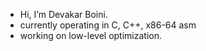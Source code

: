 -  Hi, I’m Devakar Boini.
-  currently operating in C, C++, x86-64 asm
-  working on low-level optimization.

<!---
dboini2/dboini2 is a ✨ special ✨ repository because its `README.md` (this file) appears on your GitHub profile.
You can click the Preview link to take a look at your changes.
--->
